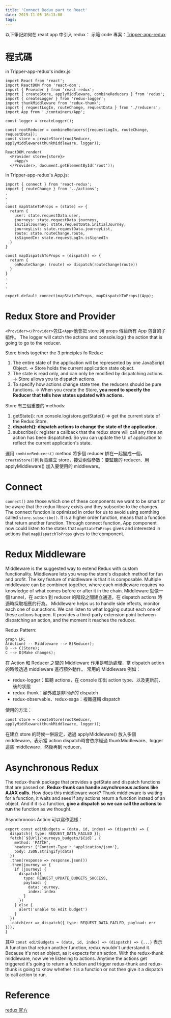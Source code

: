 ```yaml
---
title: 'Connect Redux part to React'
date: 2019-11-05 16:13:00
tags:
---
```


以下筆記如何在 react app 中引入 redux： 
示範 code 專案：[Tripper-app-redux](https://github.com/chinyun/Tripper-app-redux/blob/master/src/index.js)

# 程式碼
in Tripper-app-redux's index.js:
```
import React from 'react';
import ReactDOM from 'react-dom';
import { Provider } from 'react-redux';
import { createStore, applyMiddleware, combineReducers } from 'redux';
import { createLogger } from 'redux-logger';
import thunkMiddleware from 'redux-thunk';
import { requestLogIn, routeChange, requestData } from './reducers';
import App from './containers/App';

const logger = createLogger();

const rootReducer = combineReducers({requestLogIn, routeChange, requestData});
const store = createStore(rootReducer, applyMiddleware(thunkMiddleware, logger));

ReactDOM.render(
  <Provider store={store}>
    <App/>
  </Provider>, document.getElementById('root'));
```

in Tripper-app-redux's App.js:
```
import { connect } from 'react-redux';
import { routeChange } from '../actions';
.
.
.
const mapStateToProps = (state) => {
  return {
    user: state.requestData.user,
    journeys: state.requestData.journeys,
    initialJourney: state.requestData.initialJourney,
    journeyList: state.requestData.journeyList,
    route: state.routeChange.route,
    isSignedIn: state.requestLogIn.isSignedIn
  }
}

const mapDispatchToProps = (dispatch) => {
  return {
    onRouteChange: (route) => dispatch(routeChange(route))
  }
}
.
.
.

export default connect(mapStateToProps, mapDispatchToProps)(App);
```

# Redux Store and Provider

`<Provider></Provider>`包住`<App>`他會把 store 用 props 傳給所有 App 包含的子組件。
The logger will catch the actions and console.log() the action that is going to go to the reducer.

Store binds together the 3 principles fo Redux:

1. The entire state of the application will be represented by one JavaScript Object. ->  Store holds the current application state object. 
2. The state is read only, and can only be modified by dispatching actions. -> Store allows you to dispatch actions.
3. To specify how actions change state tree, the reducers should be pure functions. -> When you create the Store, **you need to specify the Reducer that tells how states updated with actions.**

Store 有三個重要的 methods:
1. getState(): run console.log(store.getState()) => get the current state of the Redux Store.
2. **dispatch(): dispatch actions to change the state of the application.**
3. subscribe(): register a callback that the redux store will call any time an action has been dispatched. So you can update the UI of application to reflect the current application's state.

運用 `combineReducers()` method 將多個 reducer 綁在一起變成一個，`createStore()`則負責建立 store，接受兩個參數：要監聽的 reducer、用 applyMiddleware() 加入要使用的 middleware。

# Connect

`connect()` are those which one of these components we want to be smart or be aware that the redux library exists and they subscribe to the changes. The connect function is optimized in order for us to avoid using somthing called `store.subscribe()`. It is a higher order function, means that a function that return another function. Through connect function, App component now could listen to the states that `mapStateToProps` gives and interested in actions that `mapDispatchToProps` gives to the component.

# Redux Middleware

Middleware is the suggested way to extend Redux with custom functionality. Middleware lets you wrap the store's dispatch method for fun and profit. The key feature of middleware is that it is composable. Multiple middleware can be combined together, where each middleware requires no knowledge of what comes before or after it in the chain.
Middleware 就像一個 tunnel，在 action 到 reducer 的階段之間建立通道，在 dispatch actions 時適時採取相應的行為。 Middleware helps us to handle side effects, monitor each one of our actions. We can listen to what logging output each one of these actions happen. It provides a third-party extension point between dispatching an action, and the moment it reaches the reducer.

Redux Pattern:
```mermaid
graph LR;
A(Action) -- Middleware --> B(Reducer);
B --> C(Store);
C --> D(Make changes);
```
在 Action 和 Reducer 之間的 Middleware 作用是輔助處理，當 dispatch action 的時候透過 middleware 進行額外動作。
常用的 Middleware 例如：
- redux-logger：監聽 actions，在 console 印出 action type、以及更新前、後的狀態
- redux-thunk：額外或是非同步的 dispatch
- redux-observable、redux-saga：複雜邏輯 dispatch

使用的方法：
```
const store = createStore(rootReducer, applyMiddleware(thunkMiddleware, logger));
```
在建立 store 的時候一併設定，透過 applyMiddleware() 放入多個 middleware，表示當 action dispatch時會依序經過 thunkMiddleware、logger 這些 middleware，然後再到 reducer。

# Asynchronous Redux

The redux-thunk package that provides a getState and dispatch functions that are passed on. **Redux-thunk can handle asynchronous actions like AJAX calls.** How does this middleware work? Thunk middleware is waiting for a function, it waits and sees if any actions return a function instead of an object. And if it is a function, **give a dispatch so we can call the actions to run** the function as we thought.  

Asynchronous Action 可以寫作這樣：

```
export const editBudgets = (data, id, index) => (dispatch) => {
  dispatch({ type: REQUEST_DATA_FAILED });
  fetch(`${Url}/journeys_budgets/${id}`, {
    method: 'PATCH',
    headers: {'Content-Type': 'application/json'},
    body: JSON.stringify(data)
  })
  .then(response => response.json())
  .then(journey => {
    if (journey) {
      dispatch({
        type: REQUEST_UPDATE_BUDGETS_SUCCESS,
        payload: {
          data: journey,
          index: index
        }
      })
    } else {
      alert('unable to edit budget')
    }    
  })
  .catch(err => dispatch({ type: REQUEST_DATA_FAILED, payload: err }));
}
```
其中 `const editBudgets = (data, id, index) => (dispatch) => {...}` 表示 A function that return another function, redux wouldn't understand it. Because it's not an object, as it expects for an action. With the redux-thunk middleware, now we're listening to actions. Anytime the actions get triggered it's going to return a function and trigger redux-thunk and redux-thunk is going to know whether it is a function or not then give it a dispatch to call action to run.

# Reference

[redux 官方](https://redux.js.org/introduction/getting-started)
